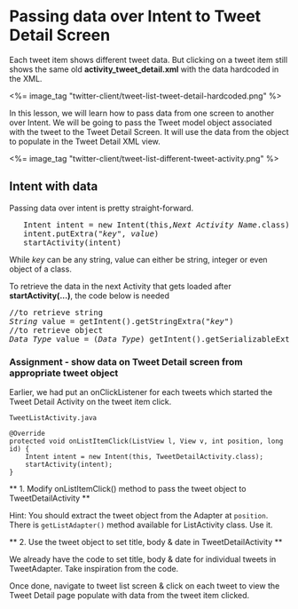 # Passing data over Intent to Tweet Detail Screen

Each tweet item shows different tweet data. But clicking on a tweet item still shows the same old **activity_tweet_detail.xml** with the data hardcoded in the XML. 

<%= image_tag "twitter-client/tweet-list-tweet-detail-hardcoded.png" %>

In this lesson, we will learn how to pass data from one screen to another over Intent. We will be going to pass the Tweet model object associated with the tweet to the Tweet Detail Screen. It will use the data from the object to populate in the Tweet Detail XML view. 

<%= image_tag "twitter-client/tweet-list-different-tweet-activity.png" %>

## Intent with data

Passing data over intent is pretty straight-forward. 

<pre>
   Intent intent = new Intent(this,<i>Next Activity Name</i>.class)
   <span class="highlight">intent.putExtra("<i>key</i>", <i>value</i>)</span>
   startActivity(intent)
</pre>

While *key* can be any string, value can either be string, integer or even object of a class. 

To retrieve the data in the next Activity that gets loaded after **startActivity(...)**, the code below is needed

<pre>
//to retrieve string
<i>String</i> value = getIntent().getStringExtra("<i>key</i>")
//to retrieve object
<i>Data_Type</i> value = (<i>Data_Type</i>) getIntent().getSerializableExtra("<i>key</i>")
</pre>

### Assignment - show data on Tweet Detail screen from appropriate tweet object

Earlier, we had put an onClickListener for each tweets which started the Tweet Detail Activity on the tweet item click. 

`TweetListActivity.java`

    @Override
	protected void onListItemClick(ListView l, View v, int position, long id) {
		Intent intent = new Intent(this, TweetDetailActivity.class);
	    startActivity(intent);
	}

** 1. Modify onListItemClick() method to pass the tweet object to TweetDetailActivity **

Hint: You should extract the tweet object from the Adapter at `position`. There is `getListAdapter()` method available for ListActivity class. Use it. 

** 2. Use the tweet object to set title, body & date in TweetDetailActivity **

We already have the code to set title, body & date for individual tweets in TweetAdapter. Take inspiration from the code.

Once done, navigate to tweet list screen & click on each tweet to view the Tweet Detail page populate with data from the tweet item clicked. 
